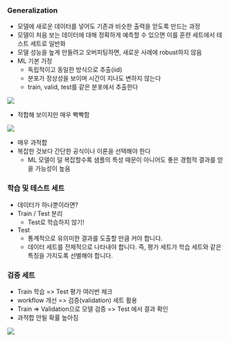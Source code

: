 ### Generalization
- 모델에 새로운 데이터를 넣어도 기존과 비슷한 출력을 얻도록 만드는 과정
- 모델이 처음 보는 데이터에 대해 정확하게 예측할 수 있으면 이를 훈련 세트에서 테스트 세트로 일반화
- 모델 성능을 높게 만들려고 오버피팅하면, 새로운 사례에 robust하지 않음
- ML 기본 가정
	- 독립적이고 동일한 방식으로 추출(iid)
	- 분포가 정상성을 보이며 시간이 지나도 변하지 않는다
	- train, valid, test를 같은 분포에서 추출한다



<img src="https://developers.google.com/machine-learning/crash-course/images/GeneralizationB.png">

- 적합해 보이지만 매우 빡빡함


<img src="https://developers.google.com/machine-learning/crash-course/images/GeneralizationC.png">

- 매우 과적합
- 복잡한 것보다 간단한 공식이나 이론을 선택해야 한다
	- ML 모델이 덜 복잡할수록 샘플의 특성 때문이 아니어도 좋은 경험적 결과를 얻을 가능성이 높음

	
### 학습 및 테스트 세트
- 데이터가 하나뿐이라면?
- Train / Test 분리
	- Test로 학습하지 않기!
- Test
	- 통계적으로 유의미한 결과를 도출할 만큼 커야 합니다.
	- 데이터 세트를 전체적으로 나타내야 합니다. 즉, 평가 세트가 학습 세트와 같은 특징을 가지도록 선별해야 합니다.	

### 검증 세트
- Train 학습 => Test 평가 여러번 체크
- workflow 개선 => 검증(validation) 세트 활용
- Train => Validation으로 모델 검증 => Test 에서 결과 확인
- 과적합 안될 확률 높아짐

<img src="https://developers.google.com/machine-learning/crash-course/images/PartitionThreeSets.svg">	